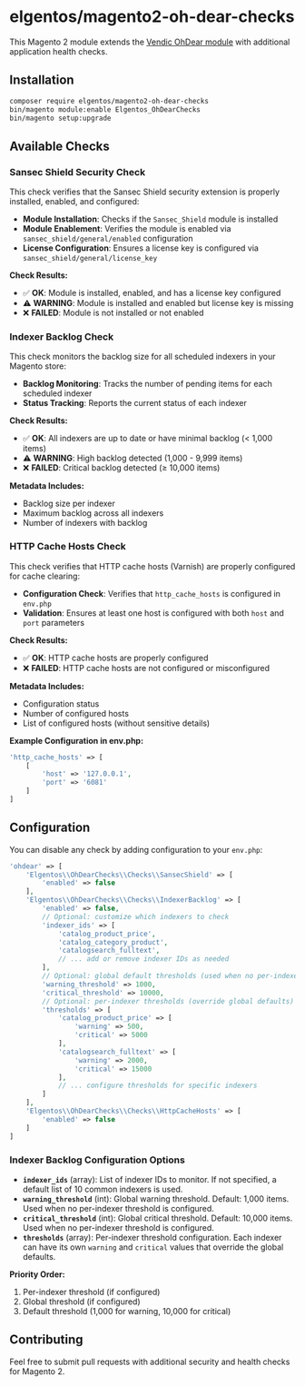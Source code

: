 # elgentos/magento2-oh-dear-checks

This Magento 2 module extends the [Vendic OhDear module](https://github.com/vendic/magento2-oh-dear) with additional application health checks.

## Installation

```bash
composer require elgentos/magento2-oh-dear-checks
bin/magento module:enable Elgentos_OhDearChecks
bin/magento setup:upgrade
```

## Available Checks

### Sansec Shield Security Check

This check verifies that the Sansec Shield security extension is properly installed, enabled, and configured:

- **Module Installation**: Checks if the `Sansec_Shield` module is installed
- **Module Enablement**: Verifies the module is enabled via `sansec_shield/general/enabled` configuration
- **License Configuration**: Ensures a license key is configured via `sansec_shield/general/license_key`

**Check Results:**
- ✅ **OK**: Module is installed, enabled, and has a license key configured
- ⚠️ **WARNING**: Module is installed and enabled but license key is missing
- ❌ **FAILED**: Module is not installed or not enabled

### Indexer Backlog Check

This check monitors the backlog size for all scheduled indexers in your Magento store:

- **Backlog Monitoring**: Tracks the number of pending items for each scheduled indexer
- **Status Tracking**: Reports the current status of each indexer

**Check Results:**
- ✅ **OK**: All indexers are up to date or have minimal backlog (< 1,000 items)
- ⚠️ **WARNING**: High backlog detected (1,000 - 9,999 items)
- ❌ **FAILED**: Critical backlog detected (≥ 10,000 items)

**Metadata Includes:**
- Backlog size per indexer
- Maximum backlog across all indexers
- Number of indexers with backlog

### HTTP Cache Hosts Check

This check verifies that HTTP cache hosts (Varnish) are properly configured for cache clearing:

- **Configuration Check**: Verifies that `http_cache_hosts` is configured in `env.php`
- **Validation**: Ensures at least one host is configured with both `host` and `port` parameters

**Check Results:**
- ✅ **OK**: HTTP cache hosts are properly configured
- ❌ **FAILED**: HTTP cache hosts are not configured or misconfigured

**Metadata Includes:**
- Configuration status
- Number of configured hosts
- List of configured hosts (without sensitive details)

**Example Configuration in env.php:**
```php
'http_cache_hosts' => [
    [
        'host' => '127.0.0.1',
        'port' => '6081'
    ]
]
```

## Configuration

You can disable any check by adding configuration to your `env.php`:

```php
'ohdear' => [
    'Elgentos\\OhDearChecks\\Checks\\SansecShield' => [
        'enabled' => false
    ],
    'Elgentos\\OhDearChecks\\Checks\\IndexerBacklog' => [
        'enabled' => false,
        // Optional: customize which indexers to check
        'indexer_ids' => [
            'catalog_product_price',
            'catalog_category_product',
            'catalogsearch_fulltext',
            // ... add or remove indexer IDs as needed
        ],
        // Optional: global default thresholds (used when no per-indexer threshold is set)
        'warning_threshold' => 1000,
        'critical_threshold' => 10000,
        // Optional: per-indexer thresholds (override global defaults)
        'thresholds' => [
            'catalog_product_price' => [
                'warning' => 500,
                'critical' => 5000
            ],
            'catalogsearch_fulltext' => [
                'warning' => 2000,
                'critical' => 15000
            ],
            // ... configure thresholds for specific indexers
        ]
    ],
    'Elgentos\\OhDearChecks\\Checks\\HttpCacheHosts' => [
        'enabled' => false
    ]
]
```

### Indexer Backlog Configuration Options

- **`indexer_ids`** (array): List of indexer IDs to monitor. If not specified, a default list of 10 common indexers is used.
- **`warning_threshold`** (int): Global warning threshold. Default: 1,000 items. Used when no per-indexer threshold is configured.
- **`critical_threshold`** (int): Global critical threshold. Default: 10,000 items. Used when no per-indexer threshold is configured.
- **`thresholds`** (array): Per-indexer threshold configuration. Each indexer can have its own `warning` and `critical` values that override the global defaults.

**Priority Order:**
1. Per-indexer threshold (if configured)
2. Global threshold (if configured)
3. Default threshold (1,000 for warning, 10,000 for critical)

## Contributing

Feel free to submit pull requests with additional security and health checks for Magento 2.
